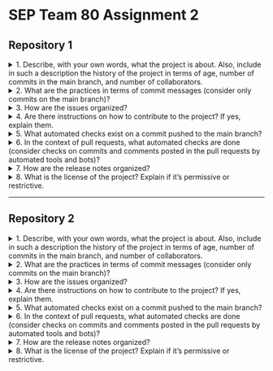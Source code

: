# SEP Team 80 Assignment 2

## Repository 1

<!-- MARKDOWN-AUTO-DOCS:START (CODE:src=./repo1/q1.md) -->
<!-- The below code snippet is automatically added from ./repo1/q1.md -->

<details>
   <summary>
      <span style="color: blue, font-weight: bold">1. Describe, with your own words, what the project is about. Also, include in such a description the history of the project in terms of age, number of commits in the main branch, and number of collaborators.</span>
   </summary>



</details>

<!-- MARKDOWN-AUTO-DOCS:END -->

<!-- MARKDOWN-AUTO-DOCS:START (CODE:src=./repo1/q2.md) -->
<!-- The below code snippet is automatically added from ./repo1/q2.md -->

<details>
   <summary>
      <span style="color: blue, font-weight: bold">2. What are the practices in terms of commit messages (consider only commits on the main branch)?</span>
   </summary>



</details>

<!-- MARKDOWN-AUTO-DOCS:END -->

<!-- MARKDOWN-AUTO-DOCS:START (CODE:src=./repo1/q3.md) -->
<!-- The below code snippet is automatically added from ./repo1/q3.md -->

<details>
   <summary>
      <span style="color: blue, font-weight: bold">3. How are the issues organized?</span>
   </summary>



</details>

<!-- MARKDOWN-AUTO-DOCS:END -->

<!-- MARKDOWN-AUTO-DOCS:START (CODE:src=./repo1/q4.md) -->
<!-- The below code snippet is automatically added from ./repo1/q4.md -->

<details>
   <summary>
      <span style="color: blue, font-weight: bold">4. Are there instructions on how to contribute to the project? If yes, explain them.</span>
   </summary>



</details>

<!-- MARKDOWN-AUTO-DOCS:END -->

<!-- MARKDOWN-AUTO-DOCS:START (CODE:src=./repo1/q5.md) -->
<!-- The below code snippet is automatically added from ./repo1/q5.md -->

<details>
   <summary>
      <span style="color: blue, font-weight: bold">5. What automated checks exist on a commit pushed to the main branch?</span>
   </summary>



</details>

<!-- MARKDOWN-AUTO-DOCS:END -->

<!-- MARKDOWN-AUTO-DOCS:START (CODE:src=./repo1/q6.md) -->
<!-- The below code snippet is automatically added from ./repo1/q6.md -->

<details>
   <summary>
      <span style="color: blue, font-weight: bold">6. In the context of pull requests, what automated checks are done (consider checks on commits and comments posted in the pull requests by automated tools and bots)?</span>
   </summary>



</details>

<!-- MARKDOWN-AUTO-DOCS:END -->

<!-- MARKDOWN-AUTO-DOCS:START (CODE:src=./repo1/q7.md) -->
<!-- The below code snippet is automatically added from ./repo1/q7.md -->

<details>
   <summary>
      <span style="color: blue, font-weight: bold">7. How are the release notes organized?</span>
   </summary>



</details>

<!-- MARKDOWN-AUTO-DOCS:END -->

<!-- MARKDOWN-AUTO-DOCS:START (CODE:src=./repo1/q8.md) -->
<!-- The below code snippet is automatically added from ./repo1/q8.md -->

<details>
   <summary>
      <span style="color: blue, font-weight: bold">8. What is the license of the project? Explain if it’s permissive or restrictive.</span>
   </summary>



</details>

<!-- MARKDOWN-AUTO-DOCS:END -->

---

## Repository 2

<!-- MARKDOWN-AUTO-DOCS:START (CODE:src=./repo2/q1.md) -->
<!-- The below code snippet is automatically added from ./repo2/q1.md -->

<details>
<summary>1. Describe, with your own words, what the project is about. Also, include in such a description the history of the project in terms of age, number of commits in the main branch, and number of collaborators.</summary>

</details>

<!-- MARKDOWN-AUTO-DOCS:END -->

<!-- MARKDOWN-AUTO-DOCS:START (CODE:src=./repo2/q2.md) -->
<!-- The below code snippet is automatically added from ./repo2/q2.md -->

<details>
<summary>2. What are the practices in terms of commit messages (consider only commits on the main branch)?</summary>
</details>

<!-- MARKDOWN-AUTO-DOCS:END -->

<!-- MARKDOWN-AUTO-DOCS:START (CODE:src=./repo2/q3.md) -->
<!-- The below code snippet is automatically added from ./repo2/q3.md -->

<details>
<summary>3. How are the issues organized?</summary>
</details>

<!-- MARKDOWN-AUTO-DOCS:END -->

<!-- MARKDOWN-AUTO-DOCS:START (CODE:src=./repo2/q4.md) -->
<!-- The below code snippet is automatically added from ./repo2/q4.md -->

<details>
<summary>4. Are there instructions on how to contribute to the project? If yes, explain them.</summary>
</details>

<!-- MARKDOWN-AUTO-DOCS:END -->

<!-- MARKDOWN-AUTO-DOCS:START (CODE:src=./repo2/q5.md) -->
<!-- The below code snippet is automatically added from ./repo2/q5.md -->

<details>
<summary>5. What automated checks exist on a commit pushed to the main branch?</summary>
</details>

<!-- MARKDOWN-AUTO-DOCS:END -->

<!-- MARKDOWN-AUTO-DOCS:START (CODE:src=./repo2/q6.md) -->
<!-- The below code snippet is automatically added from ./repo2/q6.md -->

<details>
<summary>6. In the context of pull requests, what automated checks are done (consider checks on commits and comments posted in the pull requests by automated tools and bots)?</summary>
</details>

<!-- MARKDOWN-AUTO-DOCS:END -->

<!-- MARKDOWN-AUTO-DOCS:START (CODE:src=./repo2/q7.md) -->
<!-- The below code snippet is automatically added from ./repo2/q7.md -->

<details>
<summary>7. How are the release notes organized?</summary>
</details>

<!-- MARKDOWN-AUTO-DOCS:END -->

<!-- MARKDOWN-AUTO-DOCS:START (CODE:src=./repo2/q8.md) -->
<!-- The below code snippet is automatically added from ./repo2/q8.md -->

<details>
<summary>8. What is the license of the project? Explain if it’s permissive or restrictive.</summary>
</details>

<!-- MARKDOWN-AUTO-DOCS:END -->
